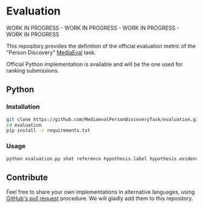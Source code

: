 # Evaluation

WORK IN PROGRESS - WORK IN PROGRESS - WORK IN PROGRESS - WORK IN PROGRESS

This repository provides the definition of the official evaluation metric of the "Person Discovery" [MediaEval](http://www.multimediaeval.org/mediaeval2015/) task.

Official Python implementation is available and will be the one used for ranking submissions.

## Python

### Installation

```bash
git clone https://github.com/MediaevalPersonDiscoveryTask/evaluation.git
cd evaluation
pip install -r requirements.txt
```

### Usage

```bash
python evaluation.py shot reference hypothesis.label hypothesis.evidence
```

## Contribute

Feel free to share your own implementations in alternative languages, using [GitHub's pull request](https://help.github.com/articles/using-pull-requests/) procedure.
We will gladly add them to this repository.

